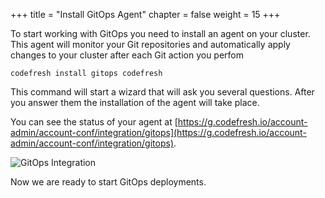 +++
title = "Install GitOps Agent"
chapter = false
weight = 15
+++

To start working with GitOps you need to install an agent on your cluster.
This agent will monitor your Git repositories and automatically apply 
changes to your cluster after each Git action you perfom

```
codefresh install gitops codefresh
```

This command will start a wizard that will ask you several questions.
After you answer them the installation of the agent will take place.

You can see the status of your agent at [https://g.codefresh.io/account-admin/account-conf/integration/gitops](https://g.codefresh.io/account-admin/account-conf/integration/gitops).


![GitOps Integration](/images/prerequisites/gitops-integration.png)

Now we are ready to start GitOps deployments.